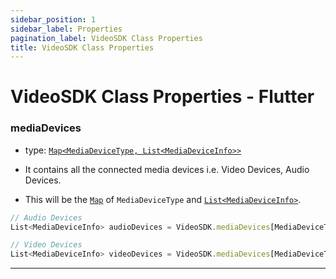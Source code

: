```yaml
---
sidebar_position: 1
sidebar_label: Properties
pagination_label: VideoSDK Class Properties
title: VideoSDK Class Properties
---
```


# VideoSDK Class Properties - Flutter

<div class="sdk-api-ref-only-h4">

### mediaDevices

- type: [`Map<MediaDeviceType, List<MediaDeviceInfo>>`](https://api.dart.dev/stable/2.15.1/dart-core/Map-class.html)

- It contains all the connected media devices i.e. Video Devices, Audio Devices.

- This will be the [`Map`](https://api.dart.dev/stable/2.15.1/dart-core/Map-class.html) of `MediaDeviceType` and [`List<MediaDeviceInfo>`](https://api.flutter.dev/flutter/dart-html/MediaDeviceInfo-class.html).

```javascript
// Audio Devices
List<MediaDeviceInfo> audioDevices = VideoSDK.mediaDevices[MediaDeviceType.audioInput];

// Video Devices
List<MediaDeviceInfo> videoDevices = VideoSDK.mediaDevices[MediaDeviceType.videoInput];
```

---

</div>
